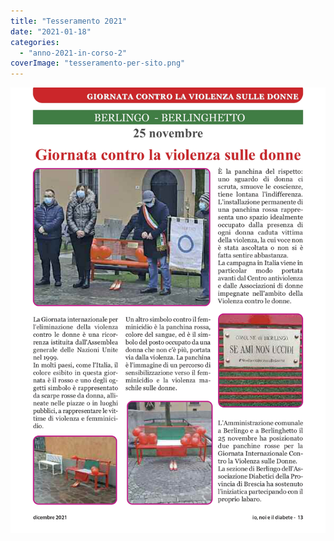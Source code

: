 ```yaml
---
title: "Tesseramento 2021"
date: "2021-01-18"
categories: 
  - "anno-2021-in-corso-2"
coverImage: "tesseramento-per-sito.png"
---
```


![](images/io%20noi%20il%20diabete%20dicembre%202021_page-0013.jpg)
